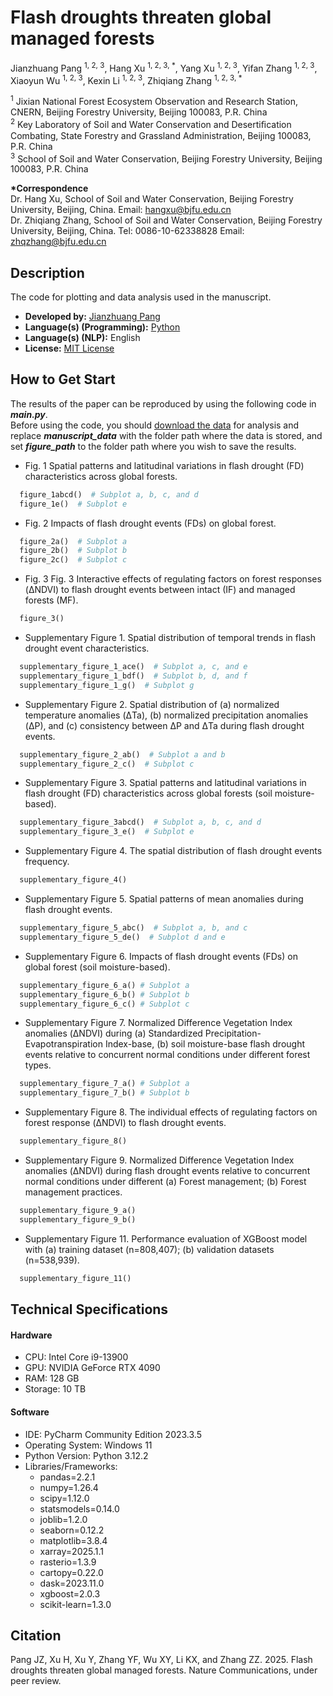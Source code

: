 # Flash droughts threaten global managed forests
Jianzhuang Pang <sup>1, 2, 3</sup>, Hang Xu <sup>1, 2, 3, *</sup>, Yang Xu <sup>1, 2, 3</sup>, 
Yifan Zhang <sup>1, 2, 3</sup>, Xiaoyun Wu <sup>1, 2, 3</sup>, Kexin Li <sup>1, 2, 3</sup>, 
Zhiqiang Zhang <sup>1, 2, 3, *</sup>

<sup>1</sup> Jixian National Forest Ecosystem Observation and Research Station, CNERN, Beijing Forestry University, 
Beijing 100083, P.R. China  
<sup>2</sup> Key Laboratory of Soil and Water Conservation and Desertiﬁcation Combating, State Forestry and Grassland 
Administration, Beijing 100083, P.R. China  
<sup>3</sup> School of Soil and Water Conservation, Beijing Forestry University, Beijing 100083, P.R. China

**\*Correspondence**  
Dr. Hang Xu, School of Soil and Water Conservation, Beijing Forestry University, Beijing, China. 
Email: hangxu@bjfu.edu.cn  
Dr. Zhiqiang Zhang, School of Soil and Water Conservation, Beijing Forestry University, Beijing, China. 
Tel: 0086-10-62338828 Email: zhqzhang@bjfu.edu.cn 


## Description
The code for plotting and data analysis used in the manuscript.
- **Developed by:** [Jianzhuang Pang](xlsadaii@bjfu.edu.cn)
- **Language(s) (Programming):** [Python](https://www.python.org/)
- **Language(s) (NLP):** English
- **License:** [MIT License](https://mit-license.org/)

## How to Get Start
The results of the paper can be reproduced by using the following code in **_main.py_**.    
Before using the code, you should [download the data](https://figshare.com/s/00a907a42f869aa18d74) for analysis and 
replace **_manuscript_data_** with the folder path where the data is stored, and set **_figure_path_** to the folder 
path where you wish to save the results.
- Fig. 1 Spatial patterns and latitudinal variations in flash drought (FD) characteristics across global forests.
```python
  figure_1abcd()  # Subplot a, b, c, and d
  figure_1e()  # Subplot e
```
- Fig. 2 Impacts of flash drought events (FDs) on global forest.
```python
  figure_2a()  # Subplot a
  figure_2b()  # Subplot b
  figure_2c()  # Subplot c
```
- Fig. 3 Fig. 3 Interactive effects of regulating factors on forest responses (ΔNDVI) to flash drought events between 
intact (IF) and managed forests (MF).
```python
  figure_3()
```
- Supplementary Figure 1. Spatial distribution of temporal trends in flash drought event characteristics. 
```python
  supplementary_figure_1_ace()  # Subplot a, c, and e
  supplementary_figure_1_bdf()  # Subplot b, d, and f
  supplementary_figure_1_g()  # Subplot g
```
- Supplementary Figure 2. Spatial distribution of (a) normalized temperature anomalies (ΔTa), (b) normalized 
precipitation anomalies (ΔP), and (c) consistency between ΔP and ΔTa during flash drought events.
```python
  supplementary_figure_2_ab()  # Subplot a and b
  supplementary_figure_2_c()  # Subplot c
```
- Supplementary Figure 3. Spatial patterns and latitudinal variations in flash drought (FD) characteristics across 
global forests (soil moisture-based).
```python
  supplementary_figure_3abcd()  # Subplot a, b, c, and d
  supplementary_figure_3_e()  # Subplot e
```
- Supplementary Figure 4. The spatial distribution of flash drought events frequency.
```python
  supplementary_figure_4()
```
- Supplementary Figure 5. Spatial patterns of mean anomalies during flash drought events.
```python
  supplementary_figure_5_abc()  # Subplot a, b, and c
  supplementary_figure_5_de()  # Subplot d and e
```
- Supplementary Figure 6. Impacts of flash drought events (FDs) on global forest (soil moisture-based).
```python
  supplementary_figure_6_a() # Subplot a
  supplementary_figure_6_b() # Subplot b
  supplementary_figure_6_c() # Subplot c
```
- Supplementary Figure 7. Normalized Difference Vegetation Index anomalies (ΔNDVI) during (a) Standardized 
Precipitation-Evapotranspiration Index-base, (b) soil moisture-base flash drought events relative to concurrent 
normal conditions under different forest types.
```python
  supplementary_figure_7_a() # Subplot a
  supplementary_figure_7_b() # Subplot b
```
- Supplementary Figure 8. The individual effects of regulating factors on forest response (ΔNDVI) to flash drought 
events.
```python
  supplementary_figure_8()
```
- Supplementary Figure 9. Normalized Difference Vegetation Index anomalies (ΔNDVI) during flash drought events relative 
to concurrent normal conditions under different (a) Forest management; (b) Forest management practices.
```python
  supplementary_figure_9_a()
  supplementary_figure_9_b()
```
- Supplementary Figure 11. Performance evaluation of XGBoost model with (a) training dataset (n=808,407); 
(b) validation datasets (n=538,939).
```python
  supplementary_figure_11()
```

## Technical Specifications
#### Hardware
- CPU: Intel Core i9-13900
- GPU: NVIDIA GeForce RTX 4090
- RAM: 128 GB
- Storage: 10 TB

#### Software
- IDE: PyCharm Community Edition 2023.3.5
- Operating System: Windows 11
- Python Version: Python 3.12.2
- Libraries/Frameworks:
  - pandas=2.2.1
  - numpy=1.26.4
  - scipy=1.12.0
  - statsmodels=0.14.0
  - joblib=1.2.0
  - seaborn=0.12.2
  - matplotlib=3.8.4
  - xarray=2025.1.1
  - rasterio=1.3.9
  - cartopy=0.22.0
  - dask=2023.11.0
  - xgboost=2.0.3
  - scikit-learn=1.3.0

## Citation
Pang JZ, Xu H, Xu Y, Zhang YF, Wu XY, Li KX, and Zhang ZZ. 2025. Flash droughts threaten global managed forests. 
Nature Communications, under peer review.
